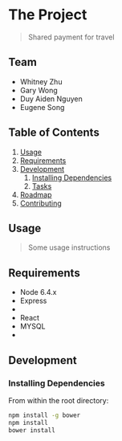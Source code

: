 # The Project

> Shared payment for travel

## Team

  - Whitney Zhu
  - Gary Wong
  - Duy Aiden Nguyen
  - Eugene Song 

## Table of Contents

1. [Usage](#Usage)
1. [Requirements](#requirements)
1. [Development](#development)
    1. [Installing Dependencies](#installing-dependencies)
    1. [Tasks](#tasks)
1. [Roadmap](#roadmap)
1. [Contributing](#contributing)

## Usage

> Some usage instructions

## Requirements

- Node 6.4.x
- Express
-
- React
- MYSQL
- 

## Development

### Installing Dependencies

From within the root directory:

```sh
npm install -g bower
npm install
bower install